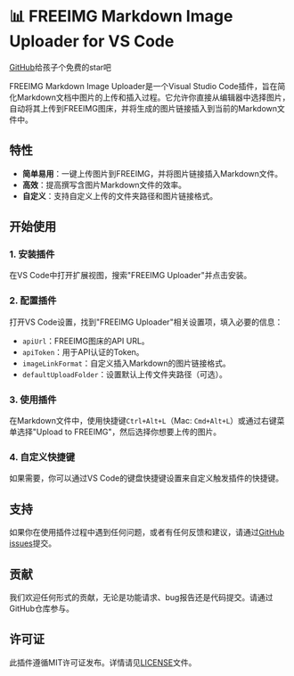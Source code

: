 # 📊 FREEIMG Markdown Image Uploader for VS Code

[GitHub](https://github.com/JJLibra/vscode-FreeimgUploader)给孩子个免费的star吧

FREEIMG Markdown Image Uploader是一个Visual Studio Code插件，旨在简化Markdown文档中图片的上传和插入过程。它允许你直接从编辑器中选择图片，自动将其上传到FREEIMG图床，并将生成的图片链接插入到当前的Markdown文件中。

## 特性

- **简单易用**：一键上传图片到FREEIMG，并将图片链接插入Markdown文件。
- **高效**：提高撰写含图片Markdown文件的效率。
- **自定义**：支持自定义上传的文件夹路径和图片链接格式。

## 开始使用

### 1. 安装插件

在VS Code中打开扩展视图，搜索"FREEIMG Uploader"并点击安装。

### 2. 配置插件

打开VS Code设置，找到"FREEIMG Uploader"相关设置项，填入必要的信息：

- `apiUrl`：FREEIMG图床的API URL。
- `apiToken`：用于API认证的Token。
- `imageLinkFormat`：自定义插入Markdown的图片链接格式。
- `defaultUploadFolder`：设置默认上传文件夹路径（可选）。

### 3. 使用插件

在Markdown文件中，使用快捷键`Ctrl+Alt+L`（Mac: `Cmd+Alt+L`）或通过右键菜单选择"Upload to FREEIMG"，然后选择你想要上传的图片。

### 4. 自定义快捷键

如果需要，你可以通过VS Code的键盘快捷键设置来自定义触发插件的快捷键。

## 支持

如果你在使用插件过程中遇到任何问题，或者有任何反馈和建议，请通过[GitHub issues](#)提交。

## 贡献

我们欢迎任何形式的贡献，无论是功能请求、bug报告还是代码提交。请通过GitHub仓库参与。

## 许可证

此插件遵循MIT许可证发布。详情请见[LICENSE](LICENSE)文件。

